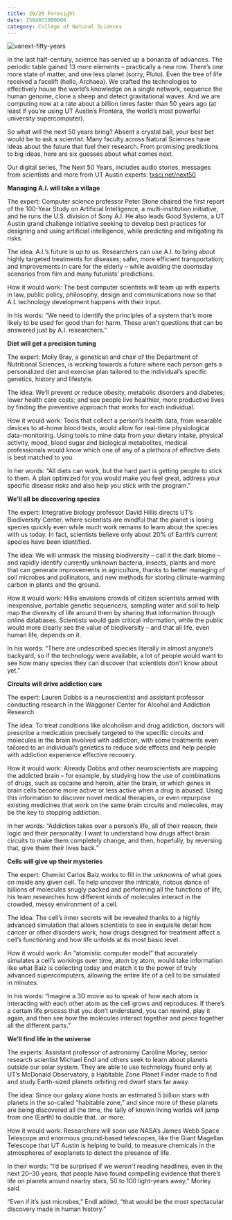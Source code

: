 ```yaml
--- 
title: 20/20 Foresight
date: 1584072000000
category: College of Natural Sciences
---
```


![vanext-fifty-years](http://research.utexas.edu/showcase/assets/js/fileman/Uploads/next-fifty-years.jpg)

In the last half-century, science has served up a bonanza of advances. The periodic table gained 13 more elements – practically a new row. There’s one more state of matter, and one less planet (sorry, Pluto). Even the tree of life received a facelift (hello, Archaea). We crafted the technologies to effectively house the world’s knowledge on a single network, sequence the human genome, clone a sheep and detect gravitational waves. And we are computing now at a rate about a billion times faster than 50 years ago (at least if you’re using UT Austin’s Frontera, the world’s most powerful university supercomputer).

So what will the next 50 years bring? Absent a crystal ball, your best bet would be to ask a scientist. Many faculty across Natural Sciences have ideas about the future that fuel their research. From promising predictions to big ideas, here are six guesses about what comes next.  
  
Our digital series, The Next 50 Years, includes audio stories, messages from scientists and more from UT Austin experts: [txsci.net/next50](https://txsci.net/next50)

**Managing A.I. will take a village**  
  
The expert: Computer science professor Peter Stone chaired the first report of the 100-Year Study on Artificial Intelligence, a multi-institution initiative, and he runs the U.S. division of Sony A.I. He also leads Good Systems, a UT Austin grand challenge initiative seeking to develop best practices for designing and using artificial intelligence, while predicting and mitigating its risks.  
  
The idea: A.I.’s future is up to us. Researchers can use A.I. to bring about highly targeted treatments for diseases; safer, more efficient transportation; and improvements in care for the elderly – while avoiding the doomsday scenarios from film and many futurists’ predictions.  
  
How it would work: The best computer scientists will team up with experts in law, public policy, philosophy, design and communications now so that A.I. technology development happens with their input.  
  
In his words: “We need to identify the principles of a system that’s more likely to be used for good than for harm. These aren’t questions that can be answered just by A.I. researchers.”

**Diet will get a precision tuning**  
  
The expert: Molly Bray, a geneticist and chair of the Department of Nutritional Sciences, is working towards a future where each person gets a personalized diet and exercise plan tailored to the individual’s specific genetics, history and lifestyle.  
  
The idea: We’ll prevent or reduce obesity, metabolic disorders and diabetes; lower health care costs; and see people live healthier, more productive lives by finding the preventive approach that works for each individual.  
  
How it would work: Tools that collect a person’s health data, from wearable devices to at-home blood tests, would allow for real-time physiological data-monitoring. Using tools to mine data from your dietary intake, physical activity, mood, blood sugar and biological metabolites, medical professionals would know which one of any of a plethora of effective diets is best matched to you.  
  
In her words: “All diets can work, but the hard part is getting people to stick to them. A plan optimized for you would make you feel great, address your specific disease risks and also help you stick with the program.”

**We’ll all be discovering species**  
  
The expert: Integrative biology professor David Hillis directs UT’s Biodiversity Center, where scientists are mindful that the planet is losing species quickly even while much work remains to learn about the species with us today. In fact, scientists believe only about 20% of Earth’s current species have been identified.  
  
The idea: We will unmask the missing biodiversity – call it the dark biome – and rapidly identify currently unknown bacteria, insects, plants and more that can generate improvements in agriculture, thanks to better managing of soil microbes and pollinators, and new methods for storing climate-warming carbon in plants and the ground.  
  
How it would work: Hillis envisions crowds of citizen scientists armed with inexpensive, portable genetic sequencers, sampling water and soil to help map the diversity of life around them by sharing that information through online databases. Scientists would gain critical information, while the public would more clearly see the value of biodiversity – and that all life, even human life, depends on it.  
  
In his words: “There are undescribed species literally in almost anyone’s backyard, so if the technology were available, a lot of people would want to see how many species they can discover that scientists don’t know about yet.”

**Circuits will drive addiction care**  
  
The expert: Lauren Dobbs is a neuroscientist and assistant professor conducting research in the Waggoner Center for Alcohol and Addiction Research.  
  
The idea: To treat conditions like alcoholism and drug addiction, doctors will prescribe a medication precisely targeted to the specific circuits and molecules in the brain involved with addiction, with some treatments even tailored to an individual’s genetics to reduce side effects and help people with addiction experience effective recovery.  
  
How it would work: Already Dobbs and other neuroscientists are mapping the addicted brain – for example, by studying how the use of combinations of drugs, such as cocaine and heroin, alter the brain, or which genes in brain cells become more active or less active when a drug is abused. Using this information to discover novel medical therapies, or even repurpose existing medicines that work on the same brain circuits and molecules, may be the key to stopping addiction.  
  
In her words: “Addiction takes over a person’s life, all of their reason, their logic and their personality. I want to understand how drugs affect brain circuits to make them completely change, and then, hopefully, by reversing that, give them their lives back.”

**Cells will give up their mysteries**  
  
The expert: Chemist Carlos Baiz works to fill in the unknowns of what goes on inside any given cell. To help uncover the intricate, riotous dance of billions of molecules snugly packed and performing all the functions of life, his team researches how different kinds of molecules interact in the crowded, messy environment of a cell.  
  
The idea: The cell’s inner secrets will be revealed thanks to a highly advanced simulation that allows scientists to see in exquisite detail how cancer or other disorders work, how drugs designed for treatment affect a cell’s functioning and how life unfolds at its most basic level.  
  
How it would work: An “atomistic computer model” that accurately simulates a cell’s workings over time, atom by atom, would take information like what Baiz is collecting today and match it to the power of truly advanced supercomputers, allowing the entire life of a cell to be simulated in minutes.  
  
In his words: “Imagine a 3D movie so to speak of how each atom is interacting with each other atom as the cell grows and reproduces. If there’s a certain life process that you don’t understand, you can rewind, play it again, and then see how the molecules interact together and piece together all the different parts.”

**We’ll find life in the universe**  
  
The experts: Assistant professor of astronomy Caroline Morley, senior research scientist Michael Endl and others seek to learn about planets outside our solar system. They are able to use technology found only at UT’s McDonald Observatory, a Habitable Zone Planet Finder made to find and study Earth-sized planets orbiting red dwarf stars far away.  
  
The idea: Since our galaxy alone hosts an estimated 5 billion stars with planets in the so-called “habitable zone,” and since more of these planets are being discovered all the time, the tally of known living worlds will jump from one (Earth) to double that…or more.  
  
How it would work: Researchers will soon use NASA’s James Webb Space Telescope and enormous ground-based telescopes, like the Giant Magellan Telescope that UT Austin is helping to build, to measure chemicals in the atmospheres of exoplanets to detect the presence of life.  
  
In their words: “I’d be surprised if we _weren’t_ reading headlines, even in the next 20–30 years, that people have found compelling evidence that there’s life on planets around nearby stars, 50 to 100 light-years away,” Morley said.

“Even if it’s just microbes,” Endl added, “that would be the most spectacular discovery made in human history.”